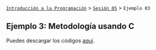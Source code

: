 [`Introducción a la Programación`](../../README.md) > [`Sesión 05`](../README.md) > `Ejemplo 03`

## Ejemplo 3: Metodología usando __C__

Puedes descargar los códigos [aquí](codigos/).
